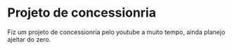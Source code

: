 # Projeto de concessionria

Fiz um projeto de concessionria pelo youtube a muito tempo, ainda planejo ajeitar do zero.

